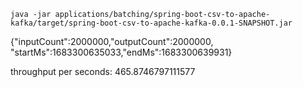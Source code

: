 
```shell
java -jar applications/batching/spring-boot-csv-to-apache-kafka/target/spring-boot-csv-to-apache-kafka-0.0.1-SNAPSHOT.jar
```
{"inputCount":2000000,"outputCount":2000000,
"startMs":1683300635033,"endMs":1683300639931}


throughput per seconds: 465.8746797111577